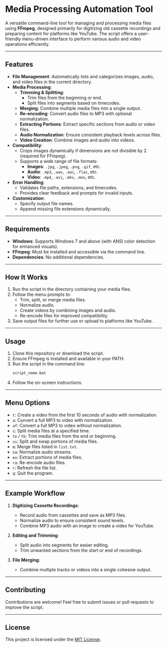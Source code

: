 
# Media Processing Automation Tool

A versatile command-line tool for managing and processing media files using **FFmpeg**, designed primarily for digitizing old cassette recordings and preparing content for platforms like YouTube. The script offers a user-friendly menu-driven interface to perform various audio and video operations efficiently.

---

## Features

- **File Management**: Automatically lists and categorizes images, audio, and video files in the current directory.
- **Media Processing**:
  - **Trimming & Splitting**:
    - Trim files from the beginning or end.
    - Split files into segments based on timecodes.
  - **Merging**: Combine multiple media files into a single output.
  - **Re-encoding**: Convert audio files to MP3 with optional normalization.
  - **Extracting Portions**: Extract specific sections from audio or video files.
  - **Audio Normalization**: Ensure consistent playback levels across files.
  - **Video Creation**: Combine images and audio into videos.
- **Compatibility**:
  - Crops images dynamically if dimensions are not divisible by 2 (required for FFmpeg).
  - Supports a wide range of file formats:
    - **Images**: `.jpg`, `.jpeg`, `.png`, `.gif`, etc.
    - **Audio**: `.mp3`, `.wav`, `.aac`, `.flac`, etc.
    - **Video**: `.mp4`, `.avi`, `.mkv`, `.mov`, etc.
- **Error Handling**:
  - Validates file paths, extensions, and timecodes.
  - Provides clear feedback and prompts for invalid inputs.
- **Customization**:
  - Specify output file names.
  - Append missing file extensions dynamically.

---

## Requirements

- **Windows**: Supports Windows 7 and above (with ANSI color detection for enhanced visuals).
- **FFmpeg**: Must be installed and accessible via the command line.
- **Dependencies**: No additional dependencies.

---

## How It Works

1. Run the script in the directory containing your media files.
2. Follow the menu prompts to:
   - Trim, split, or merge media files.
   - Normalize audio.
   - Create videos by combining images and audio.
   - Re-encode files for improved compatibility.
3. Save output files for further use or upload to platforms like YouTube.

---

## Usage

1. Clone this repository or download the script.
2. Ensure FFmpeg is installed and available in your PATH.
3. Run the script in the command line:
   ```cmd
   script_name.bat
   ```
4. Follow the on-screen instructions.

---

## Menu Options

- `t`: Create a video from the first 10 seconds of audio with normalization.
- `a`: Convert a full MP3 to video with normalization.
- `af`: Convert a full MP3 to video without normalization.
- `s`: Split media files at a specified time.
- `te` / `tb`: Trim media files from the end or beginning.
- `ss`: Split and swap portions of media files.
- `m`: Merge files listed in `list.txt`.
- `na`: Normalize audio streams.
- `ex`: Extract portions of media files.
- `ra`: Re-encode audio files.
- `r`: Refresh the file list.
- `q`: Quit the program.

---

## Example Workflow

1. **Digitizing Cassette Recordings**:
   - Record audio from cassettes and save as MP3 files.
   - Normalize audio to ensure consistent sound levels.
   - Combine MP3 audio with an image to create a video for YouTube.

2. **Editing and Trimming**:
   - Split audio into segments for easier editing.
   - Trim unwanted sections from the start or end of recordings.

3. **File Merging**:
   - Combine multiple tracks or videos into a single cohesive output.

---

## Contributing

Contributions are welcome! Feel free to submit issues or pull requests to improve the script.

---

## License

This project is licensed under the [MIT License](LICENSE).
